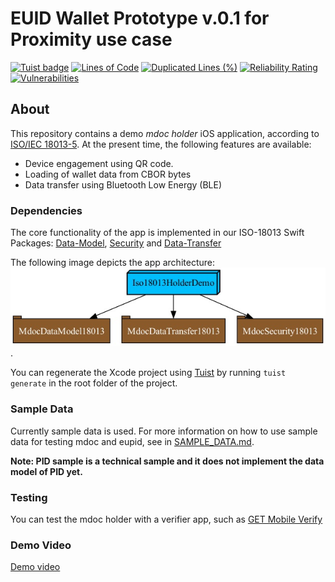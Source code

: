 # EUID Wallet Prototype v.0.1 for Proximity use case
[![Tuist badge](https://img.shields.io/badge/Powered%20by-Tuist-blue)](https://tuist.io)
[![Lines of Code](https://sonarcloud.io/api/project_badges/measure?project=eu-digital-identity-wallet_eudi-app-ios-iso18013-holder-demo&metric=ncloc&token=81df7c4b707777079c6dbf397275f1024e31709b)](https://sonarcloud.io/summary/new_code?id=eu-digital-identity-wallet_eudi-app-ios-iso18013-holder-demo)
[![Duplicated Lines (%)](https://sonarcloud.io/api/project_badges/measure?project=eu-digital-identity-wallet_eudi-app-ios-iso18013-holder-demo&metric=duplicated_lines_density&token=81df7c4b707777079c6dbf397275f1024e31709b)](https://sonarcloud.io/summary/new_code?id=eu-digital-identity-wallet_eudi-app-ios-iso18013-holder-demo)
[![Reliability Rating](https://sonarcloud.io/api/project_badges/measure?project=eu-digital-identity-wallet_eudi-app-ios-iso18013-holder-demo&metric=reliability_rating&token=81df7c4b707777079c6dbf397275f1024e31709b)](https://sonarcloud.io/summary/new_code?id=eu-digital-identity-wallet_eudi-app-ios-iso18013-holder-demo)
[![Vulnerabilities](https://sonarcloud.io/api/project_badges/measure?project=eu-digital-identity-wallet_eudi-app-ios-iso18013-holder-demo&metric=vulnerabilities&token=81df7c4b707777079c6dbf397275f1024e31709b)](https://sonarcloud.io/summary/new_code?id=eu-digital-identity-wallet_eudi-app-ios-iso18013-holder-demo)

## About

This repository contains a demo *mdoc holder* iOS application, according to [ISO/IEC 18013-5](https://www.iso.org/standard/69084.html).
At the present time, the following features are available:

- Device engagement using QR code.
- Loading of wallet data from CBOR bytes
- Data transfer using Bluetooth Low Energy (BLE)

### Dependencies

The core functionality of the app is implemented in our ISO-18013 Swift Packages: [Data-Model](https://github.com/eu-digital-identity-wallet/eudi-lib-ios-iso18013-data-model.git), [Security](https://github.com/eu-digital-identity-wallet/eudi-lib-ios-iso18013-security.git) and [Data-Transfer](https://github.com/eu-digital-identity-wallet/eudi-lib-ios-iso18013-data-transfer.git)

The following image depicts the app architecture: ![Graphviz](wiki/dep_graph.jpg).

You can regenerate the Xcode project using [Tuist](https://tuist.io) by running `tuist generate` in the root folder of the project. 

### Sample Data

Currently sample data is used. For more information on how to use sample data for testing mdoc
and eupid, see in [SAMPLE_DATA.md](wiki/SAMPLE_DATA.md).

**Note: PID sample is a technical sample and it does not implement the data model of PID yet.**

### Testing

You can test the mdoc holder with a verifier app, such as [GET Mobile Verify](https://getgroupna.com/solutions/digital-id/get-mobile-verify)

### Demo Video

[Demo video](https://github.com/eu-digital-identity-wallet/eudi-app-ios-iso18013-holder-demo/assets/4129573/3f85499c-39c1-4b81-824b-49aa3723b642)

